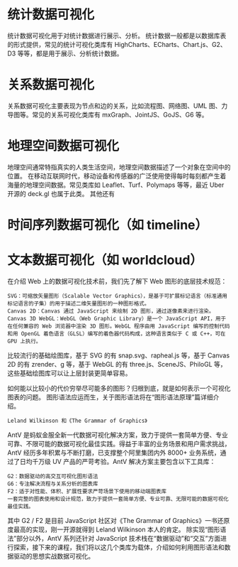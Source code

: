 # 统计数据可视化
统计数据可视化用于对统计数据进行展示、分析。
统计数据一般都是以数据库表的形式提供，常见的统计可视化类库有 HighCharts、ECharts、Chart.js、G2、D3 等等，都是用于展示、分析统计数据。
# 关系数据可视化
关系数据可视化主要表现为节点和边的关系，比如流程图、网络图、UML 图、力导图等。常见的关系可视化类库有 mxGraph、JointJS、GoJS、G6 等。
# 地理空间数据可视化
地理空间通常特指真实的人类生活空间，地理空间数据描述了一个对象在空间中的位置。
在移动互联网时代，移动设备和传感器的广泛使用使得每时每刻都产生着海量的地理空间数据。常见类库如 Leaflet、Turf、Polymaps 等等，最近 Uber 开源的 deck.gl 也属于此类。
其他还有
# 时间序列数据可视化（如 timeline）
# 文本数据可视化（如 worldcloud）


在介绍 Web 上的数据可视化技术前，我们先了解下 Web 图形的底层技术规范：

    SVG：可缩放矢量图形（Scalable Vector Graphics），是基于可扩展标记语言（标准通用标记语言的子集）的用于描述二维矢量图形的一种图形格式。
    Canvas 2D：Canvas 通过 JavaScript 来绘制 2D 图形，通过逐像素来进行渲染。
    Canvas 3D WebGL：WebGL（Web Graphic Library）是一个 JavaScript API，用于在任何兼容的 Web 浏览器中渲染 3D 图形。WebGL 程序由用 JavaScript 编写的控制代码和用 OpenGL 着色语言（GLSL）编写的着色器代码构成，这种语言类似于 C 或 C++，可在 GPU 上执行。

比较流行的基础绘图库，基于 SVG 的有 snap.svg、rapheal.js 等，基于 Canvas 2D 的有 zrender、g 等，基于 WebGL 的有 three.js、SceneJS、PhiloGL 等，这些基础绘图库可以让上层封装更简单容易。



如何能以比较小的代价穷举尽可能多的图形？归根到底，就是如何表示一个可视化图表的问题。
图形语法应运而生，关于图形语法将在“图形语法原理”篇详细介绍。

    Leland Wilkinson 和《The Grammar of Graphics》




AntV 是蚂蚁金服全新一代数据可视化解决方案，致力于提供一套简单方便、专业可靠、不限可能的数据可视化最佳实践。得益于丰富的业务场景和用户需求挑战，AntV 经历多年积累与不断打磨，已支撑整个阿里集团内外 8000+ 业务系统，通过了日均千万级 UV 产品的严苛考验。AntV 解决方案主要包含以下工具库：

    G2：数据驱动的高交互可视化图形语法
    G6：专注解决流程与关系分析的图表库
    F2：适于对性能、体积、扩展性要求严苛场景下使用的移动端图表库
    一套完整的图表使用和设计规范，致力于提供一套简单方便、专业可靠、无限可能的数据可视化最佳实践。

其中 G2 / F2 是目前 JavaScript 社区对《The Grammar of Graphics》一书还原度最高的实现，刚一开源就得到 Leland Wilkinson 本人的肯定。
除实现“图形语法”部分以外，AntV 系列还针对 JavaScript 技术栈在“数据驱动”和“交互”方面进行探索，接下来的课程，我们将以这几个类库为载体，介绍如何利用图形语法和数据驱动的思想实战数据可视化。


